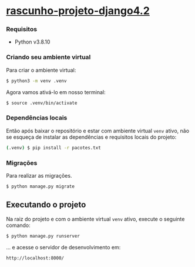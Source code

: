 # [rascunho-projeto-django4.2](/)

### Requisitos

- Python v3.8.10

### Criando seu ambiente virtual

Para criar o ambiente virtual:

```bash
$ python3 -m venv .venv
```

Agora vamos ativá-lo em nosso terminal:

```bash
$ source .venv/bin/activate
```

### Dependências locais

Então após baixar o repositório e estar com ambiente virtual `venv` ativo, não se esqueça de instalar as dependências e requisitos locais do projeto:

```bash
(.venv) $ pip install -r pacotes.txt
```

### Migrações

Para realizar as migrações.

```bash
$ python manage.py migrate
```

## Executando o projeto
Na raiz do projeto e com o ambiente virtual `venv` ativo, execute o seguinte comando:
```bash
$ python manage.py runserver
```
... e acesse o servidor de desenvolvimento em:
```bash
http://localhost:8000/
```
